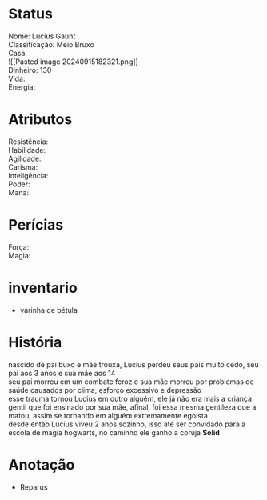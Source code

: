 # Status
Nome: Lucius Gaunt  
Classificação: Meio Bruxo  
Casa:  
![[Pasted image 20240915182321.png]]  
Dinheiro: 130  
Vida:  
Energia:  


# Atributos  
Resistência:    
Habilidade:   
Agilidade:   
Carisma:    
Inteligência:   
Poder:   
Mana:   

# Perícias  
Força:   
Magia:  

# inventario  
- varinha de bétula  

# História
nascido de pai buxo e mãe trouxa, Lucius perdeu seus pais muito cedo, seu pai aos 3 anos e sua mãe aos 14  
seu pai morreu em um combate feroz e sua mãe morreu por problemas de saúde causados por clima, esforço excessivo e depressão  
esse trauma tornou Lucius em outro alguém, ele já não era mais a criança gentil que foi ensinado por sua mãe, afinal, foi essa mesma gentileza que a matou, assim se tornando em alguém extremamente egoísta  
desde então Lucius viveu 2 anos sozinho, isso até ser convidado para a escola de magia hogwarts, no caminho ele ganho a coruja **Solid**  

# Anotação
- Reparus